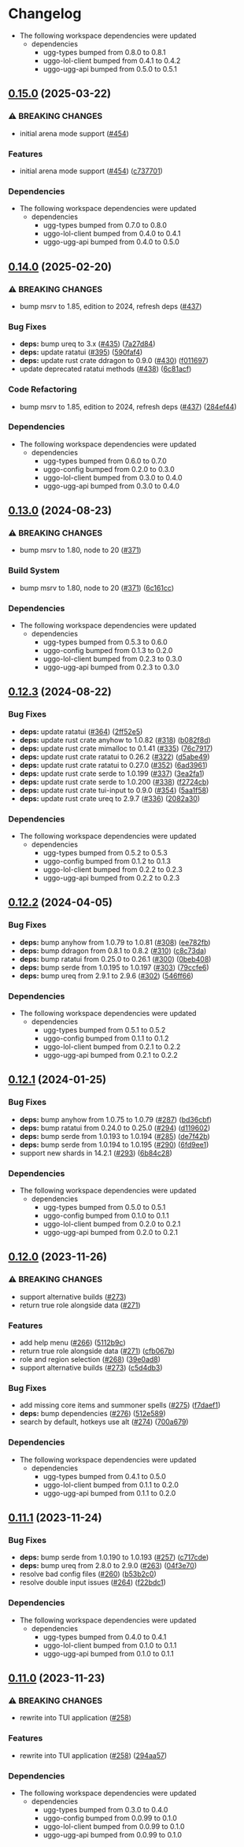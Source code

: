 # Changelog

* The following workspace dependencies were updated
  * dependencies
    * ugg-types bumped from 0.8.0 to 0.8.1
    * uggo-lol-client bumped from 0.4.1 to 0.4.2
    * uggo-ugg-api bumped from 0.5.0 to 0.5.1

## [0.15.0](https://github.com/kade-robertson/uggo/compare/uggo-v0.14.0...uggo-v0.15.0) (2025-03-22)


### ⚠ BREAKING CHANGES

* initial arena mode support ([#454](https://github.com/kade-robertson/uggo/issues/454))

### Features

* initial arena mode support ([#454](https://github.com/kade-robertson/uggo/issues/454)) ([c737701](https://github.com/kade-robertson/uggo/commit/c73770130e08c396d97807f0bd00ce273ba6813b))


### Dependencies

* The following workspace dependencies were updated
  * dependencies
    * ugg-types bumped from 0.7.0 to 0.8.0
    * uggo-lol-client bumped from 0.4.0 to 0.4.1
    * uggo-ugg-api bumped from 0.4.0 to 0.5.0

## [0.14.0](https://github.com/kade-robertson/uggo/compare/uggo-v0.13.0...uggo-v0.14.0) (2025-02-20)


### ⚠ BREAKING CHANGES

* bump msrv to 1.85, edition to 2024, refresh deps ([#437](https://github.com/kade-robertson/uggo/issues/437))

### Bug Fixes

* **deps:** bump ureq to 3.x ([#435](https://github.com/kade-robertson/uggo/issues/435)) ([7a27d84](https://github.com/kade-robertson/uggo/commit/7a27d8452720d6e05042dbb0a1519ec12fb58b60))
* **deps:** update ratatui ([#395](https://github.com/kade-robertson/uggo/issues/395)) ([590faf4](https://github.com/kade-robertson/uggo/commit/590faf43e990b73de84d5d51c2e7e3ebc8bb5bc1))
* **deps:** update rust crate ddragon to 0.9.0 ([#430](https://github.com/kade-robertson/uggo/issues/430)) ([f011697](https://github.com/kade-robertson/uggo/commit/f0116976486b0f22d85a4ab77fbe351570a3382d))
* update deprecated ratatui methods ([#438](https://github.com/kade-robertson/uggo/issues/438)) ([6c81acf](https://github.com/kade-robertson/uggo/commit/6c81acf06a705c14e6ae015aaf480838e82f470c))


### Code Refactoring

* bump msrv to 1.85, edition to 2024, refresh deps ([#437](https://github.com/kade-robertson/uggo/issues/437)) ([284ef44](https://github.com/kade-robertson/uggo/commit/284ef44815879548a24b81b4ac64246208fbebae))


### Dependencies

* The following workspace dependencies were updated
  * dependencies
    * ugg-types bumped from 0.6.0 to 0.7.0
    * uggo-config bumped from 0.2.0 to 0.3.0
    * uggo-lol-client bumped from 0.3.0 to 0.4.0
    * uggo-ugg-api bumped from 0.3.0 to 0.4.0

## [0.13.0](https://github.com/kade-robertson/uggo/compare/uggo-v0.12.3...uggo-v0.13.0) (2024-08-23)


### ⚠ BREAKING CHANGES

* bump msrv to 1.80, node to 20 ([#371](https://github.com/kade-robertson/uggo/issues/371))

### Build System

* bump msrv to 1.80, node to 20 ([#371](https://github.com/kade-robertson/uggo/issues/371)) ([6c161cc](https://github.com/kade-robertson/uggo/commit/6c161cc626f7030726a6b168b780ade9b9866eb5))


### Dependencies

* The following workspace dependencies were updated
  * dependencies
    * ugg-types bumped from 0.5.3 to 0.6.0
    * uggo-config bumped from 0.1.3 to 0.2.0
    * uggo-lol-client bumped from 0.2.3 to 0.3.0
    * uggo-ugg-api bumped from 0.2.3 to 0.3.0

## [0.12.3](https://github.com/kade-robertson/uggo/compare/uggo-v0.12.2...uggo-v0.12.3) (2024-08-22)


### Bug Fixes

* **deps:** update ratatui ([#364](https://github.com/kade-robertson/uggo/issues/364)) ([2ff52e5](https://github.com/kade-robertson/uggo/commit/2ff52e5c180ea90e28c128161f921cca429a0359))
* **deps:** update rust crate anyhow to 1.0.82 ([#318](https://github.com/kade-robertson/uggo/issues/318)) ([b082f8d](https://github.com/kade-robertson/uggo/commit/b082f8de5b06b2676184c5acc23d9d27258fdee1))
* **deps:** update rust crate mimalloc to 0.1.41 ([#335](https://github.com/kade-robertson/uggo/issues/335)) ([76c7917](https://github.com/kade-robertson/uggo/commit/76c79178da382bfb8077ac3537b388f3c784457d))
* **deps:** update rust crate ratatui to 0.26.2 ([#322](https://github.com/kade-robertson/uggo/issues/322)) ([d5abe49](https://github.com/kade-robertson/uggo/commit/d5abe49492afc0e17c84d77772b3fce5d47ba7b2))
* **deps:** update rust crate ratatui to 0.27.0 ([#352](https://github.com/kade-robertson/uggo/issues/352)) ([6ad3961](https://github.com/kade-robertson/uggo/commit/6ad3961bbb30f33939da8334cd3deb88a325838e))
* **deps:** update rust crate serde to 1.0.199 ([#337](https://github.com/kade-robertson/uggo/issues/337)) ([3ea2fa1](https://github.com/kade-robertson/uggo/commit/3ea2fa1f2a43d9bb0c508f7fae5d07556a352d07))
* **deps:** update rust crate serde to 1.0.200 ([#338](https://github.com/kade-robertson/uggo/issues/338)) ([f2724cb](https://github.com/kade-robertson/uggo/commit/f2724cb2585203449183dc5866b47a762220402b))
* **deps:** update rust crate tui-input to 0.9.0 ([#354](https://github.com/kade-robertson/uggo/issues/354)) ([5aa1f58](https://github.com/kade-robertson/uggo/commit/5aa1f58cbda42541ca66aa3906ec1d3149f80f89))
* **deps:** update rust crate ureq to 2.9.7 ([#336](https://github.com/kade-robertson/uggo/issues/336)) ([2082a30](https://github.com/kade-robertson/uggo/commit/2082a30991703b354854af2cf11bfafef15a9fa8))


### Dependencies

* The following workspace dependencies were updated
  * dependencies
    * ugg-types bumped from 0.5.2 to 0.5.3
    * uggo-config bumped from 0.1.2 to 0.1.3
    * uggo-lol-client bumped from 0.2.2 to 0.2.3
    * uggo-ugg-api bumped from 0.2.2 to 0.2.3

## [0.12.2](https://github.com/kade-robertson/uggo/compare/uggo-v0.12.1...uggo-v0.12.2) (2024-04-05)


### Bug Fixes

* **deps:** bump anyhow from 1.0.79 to 1.0.81 ([#308](https://github.com/kade-robertson/uggo/issues/308)) ([ee782fb](https://github.com/kade-robertson/uggo/commit/ee782fb5cad79ef199598c0f2d76fc9e95fea8d7))
* **deps:** bump ddragon from 0.8.1 to 0.8.2 ([#310](https://github.com/kade-robertson/uggo/issues/310)) ([c8c73da](https://github.com/kade-robertson/uggo/commit/c8c73da8bbc14d2c80db4796e50c31ea465d7cd0))
* **deps:** bump ratatui from 0.25.0 to 0.26.1 ([#300](https://github.com/kade-robertson/uggo/issues/300)) ([0beb408](https://github.com/kade-robertson/uggo/commit/0beb4089cc44372d0b0a2b5f0dc616e4e18dcecf))
* **deps:** bump serde from 1.0.195 to 1.0.197 ([#303](https://github.com/kade-robertson/uggo/issues/303)) ([79ccfe6](https://github.com/kade-robertson/uggo/commit/79ccfe67af0538de81e9a75c556bf4d13112f17d))
* **deps:** bump ureq from 2.9.1 to 2.9.6 ([#302](https://github.com/kade-robertson/uggo/issues/302)) ([546ff66](https://github.com/kade-robertson/uggo/commit/546ff66a0f50d6221a77a36715b4daa28d56522c))


### Dependencies

* The following workspace dependencies were updated
  * dependencies
    * ugg-types bumped from 0.5.1 to 0.5.2
    * uggo-config bumped from 0.1.1 to 0.1.2
    * uggo-lol-client bumped from 0.2.1 to 0.2.2
    * uggo-ugg-api bumped from 0.2.1 to 0.2.2

## [0.12.1](https://github.com/kade-robertson/uggo/compare/uggo-v0.12.0...uggo-v0.12.1) (2024-01-25)


### Bug Fixes

* **deps:** bump anyhow from 1.0.75 to 1.0.79 ([#287](https://github.com/kade-robertson/uggo/issues/287)) ([bd36cbf](https://github.com/kade-robertson/uggo/commit/bd36cbf1eef4dc4b05ecd48ff70d3fb3d9bc5452))
* **deps:** bump ratatui from 0.24.0 to 0.25.0 ([#294](https://github.com/kade-robertson/uggo/issues/294)) ([d119602](https://github.com/kade-robertson/uggo/commit/d11960236200e631b599e77876ff666890cca96f))
* **deps:** bump serde from 1.0.193 to 1.0.194 ([#285](https://github.com/kade-robertson/uggo/issues/285)) ([de7f42b](https://github.com/kade-robertson/uggo/commit/de7f42bbe9f09490bd57888d681ea4a24b7bdc6a))
* **deps:** bump serde from 1.0.194 to 1.0.195 ([#290](https://github.com/kade-robertson/uggo/issues/290)) ([6fd9ee1](https://github.com/kade-robertson/uggo/commit/6fd9ee11aa47db8d0931926a78d66901819c0e14))
* support new shards in 14.2.1 ([#293](https://github.com/kade-robertson/uggo/issues/293)) ([6b84c28](https://github.com/kade-robertson/uggo/commit/6b84c28c0332639dfbbc1846e16964cbb139a63b))


### Dependencies

* The following workspace dependencies were updated
  * dependencies
    * ugg-types bumped from 0.5.0 to 0.5.1
    * uggo-config bumped from 0.1.0 to 0.1.1
    * uggo-lol-client bumped from 0.2.0 to 0.2.1
    * uggo-ugg-api bumped from 0.2.0 to 0.2.1

## [0.12.0](https://github.com/kade-robertson/uggo/compare/uggo-v0.11.1...uggo-v0.12.0) (2023-11-26)


### ⚠ BREAKING CHANGES

* support alternative builds ([#273](https://github.com/kade-robertson/uggo/issues/273))
* return true role alongside data ([#271](https://github.com/kade-robertson/uggo/issues/271))

### Features

* add help menu ([#266](https://github.com/kade-robertson/uggo/issues/266)) ([5112b9c](https://github.com/kade-robertson/uggo/commit/5112b9c3990d0a43e445232352bfc1c0e5bbe612))
* return true role alongside data ([#271](https://github.com/kade-robertson/uggo/issues/271)) ([cfb067b](https://github.com/kade-robertson/uggo/commit/cfb067bae6bdf28a0895f52e099d7b4946a5b2b5))
* role and region selection ([#268](https://github.com/kade-robertson/uggo/issues/268)) ([39e0ad8](https://github.com/kade-robertson/uggo/commit/39e0ad8ee26cc61faa2f28371ca0f2189c10e153))
* support alternative builds ([#273](https://github.com/kade-robertson/uggo/issues/273)) ([c5d4db3](https://github.com/kade-robertson/uggo/commit/c5d4db3c55994aa6b221b720b0132c9ac02462bd))


### Bug Fixes

* add missing core items and summoner spells ([#275](https://github.com/kade-robertson/uggo/issues/275)) ([f7daef1](https://github.com/kade-robertson/uggo/commit/f7daef13c4e872ae9d525444c057de20de61f21c))
* **deps:** bump dependencies ([#276](https://github.com/kade-robertson/uggo/issues/276)) ([512e589](https://github.com/kade-robertson/uggo/commit/512e589571e51e093e5eb401b75dd4d0faee0da4))
* search by default, hotkeys use alt ([#274](https://github.com/kade-robertson/uggo/issues/274)) ([700a679](https://github.com/kade-robertson/uggo/commit/700a679c2fdf97ec6c9001f467e101da8e0090c6))


### Dependencies

* The following workspace dependencies were updated
  * dependencies
    * ugg-types bumped from 0.4.1 to 0.5.0
    * uggo-lol-client bumped from 0.1.1 to 0.2.0
    * uggo-ugg-api bumped from 0.1.1 to 0.2.0

## [0.11.1](https://github.com/kade-robertson/uggo/compare/uggo-v0.11.0...uggo-v0.11.1) (2023-11-24)


### Bug Fixes

* **deps:** bump serde from 1.0.190 to 1.0.193 ([#257](https://github.com/kade-robertson/uggo/issues/257)) ([c717cde](https://github.com/kade-robertson/uggo/commit/c717cde2d0d3f1c26fb3e5df02a27bf65fc2b779))
* **deps:** bump ureq from 2.8.0 to 2.9.0 ([#263](https://github.com/kade-robertson/uggo/issues/263)) ([04f3e70](https://github.com/kade-robertson/uggo/commit/04f3e70a531475eec4b0938732ba85a10d427ebf))
* resolve bad config files ([#260](https://github.com/kade-robertson/uggo/issues/260)) ([b53b2c0](https://github.com/kade-robertson/uggo/commit/b53b2c017f0c7adb4ba58ec30a81e41bd3eb1e05))
* resolve double input issues ([#264](https://github.com/kade-robertson/uggo/issues/264)) ([f22bdc1](https://github.com/kade-robertson/uggo/commit/f22bdc133044f5d8c99662b6dd9b78d13e4fba3d))


### Dependencies

* The following workspace dependencies were updated
  * dependencies
    * ugg-types bumped from 0.4.0 to 0.4.1
    * uggo-lol-client bumped from 0.1.0 to 0.1.1
    * uggo-ugg-api bumped from 0.1.0 to 0.1.1

## [0.11.0](https://github.com/kade-robertson/uggo/compare/uggo-v0.10.1...uggo-v0.11.0) (2023-11-23)


### ⚠ BREAKING CHANGES

* rewrite into TUI application ([#258](https://github.com/kade-robertson/uggo/issues/258))

### Features

* rewrite into TUI application ([#258](https://github.com/kade-robertson/uggo/issues/258)) ([294aa57](https://github.com/kade-robertson/uggo/commit/294aa57a0256545ba730c2b9751582bd1afb952f))


### Dependencies

* The following workspace dependencies were updated
  * dependencies
    * ugg-types bumped from 0.3.0 to 0.4.0
    * uggo-config bumped from 0.0.99 to 0.1.0
    * uggo-lol-client bumped from 0.0.99 to 0.1.0
    * uggo-ugg-api bumped from 0.0.99 to 0.1.0
